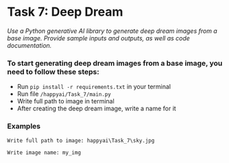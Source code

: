 # Task 7: Deep Dream

_Use a Python generative AI library to generate deep dream images from a base image.
Provide sample inputs and outputs, as well as code documentation._

### To start generating deep dream images from a base image, you need to follow these steps:

* Run `pip install -r requirements.txt` in your terminal
* Run file `/happyai/Task_7/main.py`
* Write full path to image in terminal
* After creating the deep dream image, write a name for it


### Examples
```
Write full path to image: happyai\Task_7\sky.jpg

Write image name: my_img
```